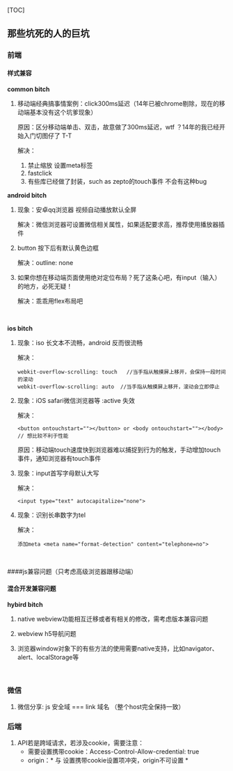 [TOC]

## 那些坑死的人的巨坑

### 前端

#### 样式兼容

**common bitch**

1. 移动端经典搞事情案例：click300ms延迟（14年已被chrome剔除，现在的移动端基本没有这个坑爹现象）

   原因：区分移动端单击、双击，故意做了300ms延迟，wtf ？14年的我已经开始入门切图仔了 T-T

   解决：

   1. 禁止缩放 设置meta标签
   2. fastclick
   3. 有些库已经做了封装，such as zepto的touch事件 不会有这种bug





**android bitch**

1. 现象：安卓qq浏览器 视频自动播放默认全屏

   解决：微信浏览器可设置微信相关属性，如果适配要求高，推荐使用播放器插件

2. button 按下后有默认黄色边框

   解决：outline: none

3. 如果你想在移动端页面使用绝对定位布局？死了这条心吧，有input（输入）的地方，必死无疑！

   解决：乖乖用flex布局吧

   ​



**ios bitch**

1. 现象：iso 长文本不流畅，android 反而很流畅

   解决：

   ```
   webkit-overflow-scrolling: touch   //当手指从触摸屏上移开，会保持一段时间的滚动
   webkit-overflow-scrolling: auto  //当手指从触摸屏上移开，滚动会立即停止 
   ```

2. 现象：iOS  safari微信浏览器等 :active 失效

   解决：

   ```
   <button ontouchstart=""></button> or <body ontouchstart=""></body> // 想比较不利于性能
   ```

   原因：移动端touch速度快到浏览器难以捕捉到行为的触发，手动增加touch事件，通知浏览器有touch事件

3. 现象：input首写字母默认大写

   解决：

   ```
   <input type="text" autocapitalize="none">
   ```

4. 现象：识别长串数字为tel

   解决：

   ```
   添加meta <meta name="format-detection" content="telephone=no">
   ```

   ​



####js兼容问题（只考虑高级浏览器跟移动端）



#### 混合开发兼容问题

**hybird bitch**

1. native webview功能相互迁移或者有相关的修改，需考虑版本兼容问题

2. webview h5导航问题

3. 浏览器window对象下的有些方法的使用需要native支持，比如navigator、alert、localStorage等

   ​

### 微信

1. 微信分享: js 安全域 === link 域名 （整个host完全保持一致）



### 后端

1. API若是跨域请求，若涉及cookie，需要注意：
   * 需要设置携带cookie：Access-Control-Allow-credential: true
   * origin：* 与 设置携带cookie设置项冲突，origin不可设置 *

